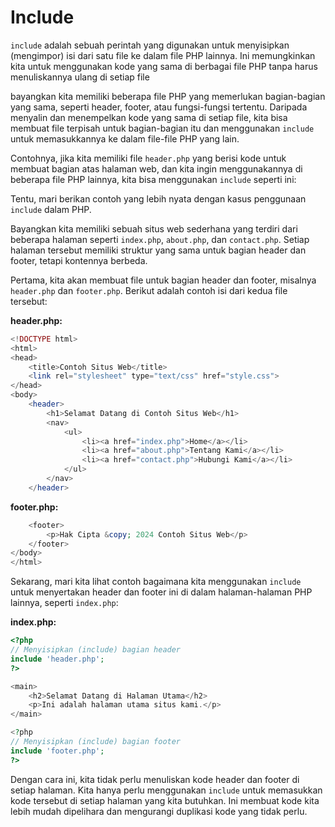 # Include

`include` adalah sebuah perintah yang digunakan untuk menyisipkan (mengimpor) isi dari satu file ke dalam file PHP lainnya. Ini memungkinkan kita untuk menggunakan kode yang sama di berbagai file PHP tanpa harus menuliskannya ulang di setiap file

bayangkan kita memiliki beberapa file PHP yang memerlukan bagian-bagian yang sama, seperti header, footer, atau fungsi-fungsi tertentu. Daripada menyalin dan menempelkan kode yang sama di setiap file, kita bisa membuat file terpisah untuk bagian-bagian itu dan menggunakan `include` untuk memasukkannya ke dalam file-file PHP yang lain.

Contohnya, jika kita memiliki file `header.php` yang berisi kode untuk membuat bagian atas halaman web, dan kita ingin menggunakannya di beberapa file PHP lainnya, kita bisa menggunakan `include` seperti ini:

Tentu, mari berikan contoh yang lebih nyata dengan kasus penggunaan `include` dalam PHP.

Bayangkan kita memiliki sebuah situs web sederhana yang terdiri dari beberapa halaman seperti `index.php`, `about.php`, dan `contact.php`. Setiap halaman tersebut memiliki struktur yang sama untuk bagian header dan footer, tetapi kontennya berbeda.

Pertama, kita akan membuat file untuk bagian header dan footer, misalnya `header.php` dan `footer.php`. Berikut adalah contoh isi dari kedua file tersebut:

**header.php:**

```php
<!DOCTYPE html>
<html>
<head>
    <title>Contoh Situs Web</title>
    <link rel="stylesheet" type="text/css" href="style.css">
</head>
<body>
    <header>
        <h1>Selamat Datang di Contoh Situs Web</h1>
        <nav>
            <ul>
                <li><a href="index.php">Home</a></li>
                <li><a href="about.php">Tentang Kami</a></li>
                <li><a href="contact.php">Hubungi Kami</a></li>
            </ul>
        </nav>
    </header>
```

**footer.php:**

```php
    <footer>
        <p>Hak Cipta &copy; 2024 Contoh Situs Web</p>
    </footer>
</body>
</html>
```

Sekarang, mari kita lihat contoh bagaimana kita menggunakan `include` untuk menyertakan header dan footer ini di dalam halaman-halaman PHP lainnya, seperti `index.php`:

**index.php:**

```php
<?php
// Menyisipkan (include) bagian header
include 'header.php';
?>

<main>
    <h2>Selamat Datang di Halaman Utama</h2>
    <p>Ini adalah halaman utama situs kami.</p>
</main>

<?php
// Menyisipkan (include) bagian footer
include 'footer.php';
?>
```

Dengan cara ini, kita tidak perlu menuliskan kode header dan footer di setiap halaman. Kita hanya perlu menggunakan `include` untuk memasukkan kode tersebut di setiap halaman yang kita butuhkan. Ini membuat kode kita lebih mudah dipelihara dan mengurangi duplikasi kode yang tidak perlu.
